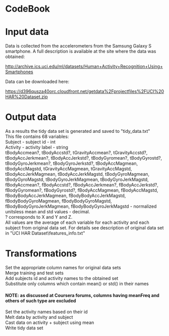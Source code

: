 # CodeBook

# Input data

Data is collected from the accelerometers from the Samsung Galaxy S smartphone. A full description is available at the site where the data was obtained:

http://archive.ics.uci.edu/ml/datasets/Human+Activity+Recognition+Using+Smartphones

Data can be downloaded here:

https://d396qusza40orc.cloudfront.net/getdata%2Fprojectfiles%2FUCI%20HAR%20Dataset.zip

# Output data

As a results the tidy data set is generated and saved to "tidy_data.txt"  
This file contains 68 variables:  
Subject - subject id - int  
Activity - activity label - string  
tBodyAccmean?, tBodyAccstd?, tGravityAccmean?, tGravityAccstd?, tBodyAccJerkmean?, tBodyAccJerkstd?, tBodyGyromean?, tBodyGyrostd?, tBodyGyroJerkmean?, tBodyGyroJerkstd?, tBodyAccMagmean, tBodyAccMagstd, tGravityAccMagmean, tGravityAccMagstd, tBodyAccJerkMagmean, tBodyAccJerkMagstd, tBodyGyroMagmean, tBodyGyroMagstd, tBodyGyroJerkMagmean, tBodyGyroJerkMagstd, fBodyAccmean?, fBodyAccstd?, fBodyAccJerkmean?, fBodyAccJerkstd?, fBodyGyromean?, fBodyGyrostd?, fBodyAccMagmean, fBodyAccMagstd,	fBodyBodyAccJerkMagmean, fBodyBodyAccJerkMagstd, fBodyBodyGyroMagmean, fBodyBodyGyroMagstd, fBodyBodyGyroJerkMagmean, fBodyBodyGyroJerkMagstd - normalized unitsless mean and std values - decimal.  
? corresponds to X and Y and Z.  
All values are  the average of each variable for each activity and each subject from original data set. For details see description of original data set in "UCI HAR Dataset\features_info.txt"

# Transformations 
Set the appropriate column names for original data sets  
Merge training and test sets  
Add subjects id and activity names to the obtained set  
Substitute only columns which contain mean() or std() in their names  
#### NOTE: as discussed at Coursera forums, columns having meanFreq and others of such type are excluded
Set the activity names based on their id  
Melt data by activity and subject  
Cast data on activity + subject using mean  
Write tidy data set  